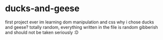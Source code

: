 # ducks-and-geese

first project ever im learning dom manipulation and css
why i chose ducks and geese? totally random, everything written in the file is random gibberish and should not be taken seriously :D
